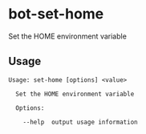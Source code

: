 # bot-set-home

Set the HOME environment variable

## Usage

```
Usage: set-home [options] <value>

  Set the HOME environment variable

  Options:

    --help  output usage information
```

